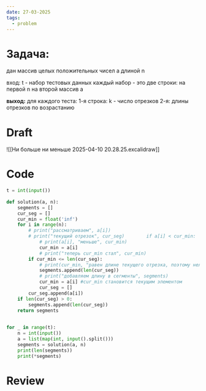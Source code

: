 ```yaml
---
date: 27-03-2025
tags:
  - problem
---
```

# Задача:
дан массив целых положительных чисел a длиной n

вход:
t - набор тестовых данных
каждый набор - это две строки:
на первой n 
на второй массив a

**выход:**
для каждого теста:
1-я строка: k - число отрезков
2-я: длины отрезков по возрастанию
# Draft
![[Ни больше ни меньше 2025-04-10 20.28.25.excalidraw]]



# Code

```python
t = int(input())  
  
def solution(a, n):  
    segments = []  
    cur_seg = []  
    cur_min = float('inf')  
    for i in range(n):  
        # print("рассматриваем", a[i])  
        # print("текущий отрезок", cur_seg)        if a[i] < cur_min:  
            # print(a[i], "меньше", cur_min)  
            cur_min = a[i]  
            # print("теперь cur_min стал", cur_min)  
        if cur_min <= len(cur_seg):  
            # print(cur_min, "равен длине текущего отрезка, поэтому нельзя его добавить", cur_seg)  
            segments.append(len(cur_seg))  
            # print("добавляем длину в сегменты", segments)  
            cur_min = a[i] #cur_min становится текущим элементом  
            cur_seg = []  
        cur_seg.append(a[i])  
    if len(cur_seg) > 0:  
        segments.append(len(cur_seg))  
    return segments  
  
  
for _ in range(t):  
    n = int(input())  
    a = list(map(int, input().split()))  
    segments = solution(a, n)  
    print(len(segments))  
    print(*segments)
```

# Review

